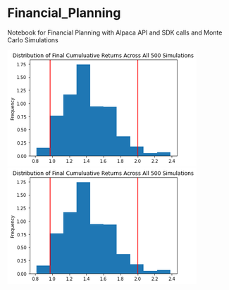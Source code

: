 # Financial_Planning
Notebook for Financial Planning with Alpaca API and SDK calls and Monte Carlo Simulations

![](Images/MC_30year_dist_plot.png)
![](Images/MC_30year_dist_plot.png)


